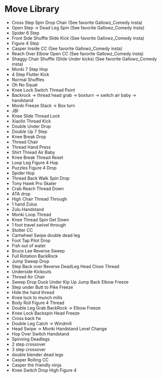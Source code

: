 # Move Library

- Cross Step Spin Drop Chair (See favorite Gallowz_Comedy insta)
- Open Step -> Dead Leg Spin (See favorite Gallowz_Comedy insta)
- Spider 6 Step
- Front Side Shuffle Slide Kick (See favorite Gallowz_Comedy insta)
- Figure 4 Step
- Casper Inside CC (See favorite Gallowz_Comedy insta)
- Reach Over Elbow Open CC (See favorite Gallowz_Comedy insta)
- Shaggy Chair Shuffle (Slide Under kicks) (See favorite Gallowz_Comedy insta)
- Monki 7 Step Hop
- 4 Step Flutter Kick
- Normal Shuffles
- Oh No Squat
- Knee Lock Switch Thread Point
- Backrock -> thread head grab -> boxturn -> switch air baby -> handstand
- Monki Freeze Stack -> Box turn
- JBI
- Knee Slide Thread Lock
- Xiaolin Thread Kick
- Double Under Drop
- Double Up 7 Step
- Knee Break Drop
- Thread Chair
- Thread Hand Press
- Shirt Thread Air Baby
- Knee Break Thread Reset
- Loop Leg Figure 4 Hop
- Puzzles Figure 4 Drop
- Spider Hop
- Thread Back Walk Spin Drop
- Tony Hawk Pro Skater
- Crab Reach Thread Down
- ATA drop
- High Chair Thread Through
- 1 hand Zulus
- Zulu Handstand
- Monki Loop Thread
- Knee Thread Spin Get Down
- 1 foot travel swivel through
- Stutter CC
- Cartwheel Swipe double dead leg
- Foot Tap Pilot Drop
- Fish out of water
- Bruce Lee Reverse Sweep
- Full Rotation BackRock
- Jump Sweep Drop
- Step Back over Reverse DeadLeg Head Close Thread
- Underside Kickouts
- Thread Air Chair
- Sweep Drop Duck Under Kip Up Jump Back Elbow Freeze
- Step under Butt to Pike Freeze
- Hide the hand thread
- Knee lock to munch mills
- Body Roll Figure 4 Thread
- Double Leg Grab BackRock -> Elbow Freeze
- Knee Lock Backspin Head Freeze
- Cross back fw
- Double Leg Catch -> Windmill
- Head Swipe -> Monki Handstand Level Change
- Hop Over Switch Handstand
- Spinning Deadlegs
- 2 step crossover
- 3 step crossover
- double blender dead legs
- Casper Rolling CC
- Casper the friendly ninja
- Knee Switch Drop High Figure 4
